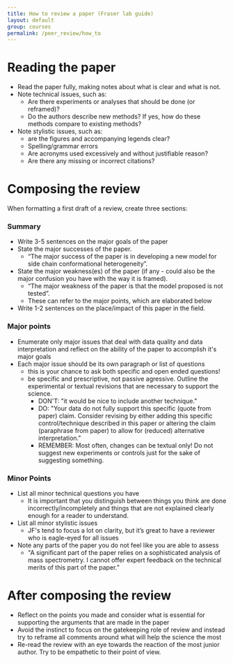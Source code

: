 ```yaml
---
title: How to review a paper (Fraser lab guide)
layout: default
group: courses
permalink: /peer_review/how_to
---
```


# Reading the paper

- Read the paper fully, making notes about what is clear and what is not.
- Note technical issues, such as:
  - Are there experiments or analyses that should be done (or reframed)?
  - Do the authors describe new methods? If yes, how do these methods compare to existing methods?
- Note stylistic issues, such as:
  - are the figures and accompanying legends clear?
  - Spelling/grammar errors
  - Are acronyms used excessively and without justifiable reason?
  - Are there any missing or incorrect citations?

# Composing the review

When formatting a first draft of a review, create three sections:

### Summary

- Write 3-5 sentences on the major goals of the paper
- State the major successes of the paper.
  - “The major success of the paper is in developing a new model for side chain conformational heterogeneity”.
- State the major weakness(es) of the paper (if any - could also be the major confusion you have with the way it is framed).
  - “The major weakness of the paper is that the model proposed is not tested”.
  - These can refer to the major points, which are elaborated below
- Write 1-2 sentences on the place/impact of this paper in the field.

### Major points

- Enumerate only major issues that deal with data quality and data interpretation and reflect on the ability of the paper to accomplish it's major goals
- Each major issue should be its own paragraph or list of questions
  - this is your chance to ask both specific and open ended questions!
  - be specific and prescriptive, not passive agressive. Outline the experimental or textual revisions that are necessary to support the science.
    - DON'T: "it would be nice to include another technique."
    - DO: "Your data do not fully support this specific (quote from paper) claim. Consider revising by either adding this specific control/technique described in this paper or altering the claim (paraphrase from paper) to allow for (reduced) alternative interpretation."
    - REMEMBER: Most often, changes can be textual only! Do not suggest new experiments or controls just for the sake of suggesting something.

### Minor Points

- List all minor technical questions you have
  - It is important that you distinguish between things you think are done incorrectly/incompletely and things that are not explained clearly enough for a reader to understand.
- List all minor stylistic issues
  - JF's tend to focus a lot on clarity, but it’s great to have a reviewer who is eagle-eyed for all issues
- Note any parts of the paper you do not feel like you are able to assess
  - "A significant part of the paper relies on a sophisticated analysis of mass spectrometry. I cannot offer expert feedback on the technical merits of this part of the paper.”

# After composing the review

- Reflect on the points you made and consider what is essential for supporting the arguments that are made in the paper
- Avoid the instinct to focus on the gatekeeping role of review and instead try to reframe all comments around what will help the science the most
- Re-read the review with an eye towards the reaction of the most junior author. Try to be empathetic to their point of view.
